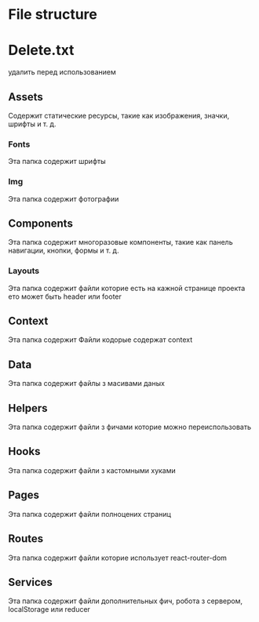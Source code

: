 # File structure
# Delete.txt
удалить перед использованием

## Assets
Содержит статические ресурсы, такие как изображения, значки, шрифты и т. д.

### Fonts
Эта папка содержит шрифты
### Img
Эта папка содержит фотографии


## Components
Эта папка содержит многоразовые компоненты, такие как панель навигации, кнопки, формы и т. д.

### Layouts
Эта папка содержит файли которие есть на кажной странице проекта ето может быть header или footer


## Context
Эта папка содержит Файли кодорые содержат context


## Data
Эта папка содержит файлы з масивами даных


## Helpers
Эта папка содержит файли з фичами которие можно переиспользовать


## Hooks
Эта папка содержит файли з кастомными хуками


## Pages
Эта папка содержит файли полноцених страниц


## Routes
Эта папка содержит файли которие использует react-router-dom


## Services
Эта папка содержит файли дополнительных фич, робота з сервером, localStorage или reducer